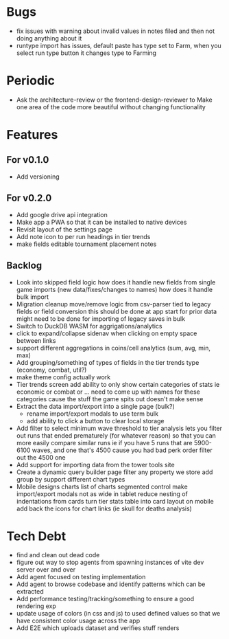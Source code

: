 # Bugs
- fix issues with warning about invalid values in notes filed and then not doing anything about it
- runtype import has issues, default paste has type set to Farm, when you select run type button it changes type to Farming

# Periodic
- Ask the architecture-review or the frontend-design-reviewer to
    Make one area of the code more beautiful without changing functionality

# Features

## For v0.1.0
- Add versioning

## For v0.2.0
- Add google drive api integration
- Make app a PWA so that it can be installed to native devices
- Revisit layout of the settings page
- Add note icon to per run headings in tier trends
- make fields editable
    tournament placement
    notes
  

## Backlog
- Look into skipped field logic
    how does it handle new fields from single game imports (new data/fixes/changes to names)
    how does it handle bulk import
- Migration cleanup
    move/remove logic from csv-parser tied to legacy fields or field conversion
        this should be done at app start for prior data
        might need to be done for importing of legacy saves in bulk
- Switch to DuckDB WASM for aggrigations/analytics
- click to expand/collapse sidenav when clicking on empty space between links
- support different aggregations in coins/cell analytics (sum, avg, min, max)
- Add grouping/something of types of fields in the tier trends type (economy, combat, util?)
- make theme config actually work
- Tier trends screen
    add ability to only show certain categories of stats
        ie economic or combat or ... need to come up with names for these categories cause the stuff the game spits out doesn't make sense
- Extract the data import/export into a single page (bulk?)
    - rename import/export modals to use term bulk
    - add ability to click a button to clear local storage            
- Add filter to select minimum wave threshold to tier analysis 
    lets you filter out runs that ended prematurely (for whatever reason)
    so that you can more easily compare similar runs
    ie if you have 5 runs that are 5900-6100 waves, and one that's 4500 cause you had bad perk order
    filter out the 4500 one
- Add support for importing data from the tower tools site
- Create a dynamic query builder page
    filter any property we store
    add group by
    support different chart types
- Mobile designs
    charts list of charts segmented control
    make import/export modals not as wide in tablet
    reduce nesting of indentations from cards
    turn tier stats table into card layout on mobile        
    add back the icons for chart links (ie skull for deaths analysis)

# Tech Debt
- find and clean out dead code    
- figure out way to stop agents from spawning instances of vite dev server over and over
- Add agent focused on testing implementation
- Add agent to browse codebase and identify patterns which can be extracted
- Add performance testing/tracking/something to ensure a good rendering exp
- update usage of colors (in css and js) to used defined values so that we have consistent color usage across the app
- Add E2E which uploads dataset and verifies stuff renders
